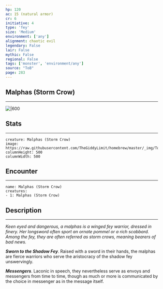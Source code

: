 ```yaml
---
hp: 120
ac: 15 (natural armor)
cr: 6
initiative: 4
type: 'fey'    
size: 'Medium'
environment: ['any']
alignment: chaotic evil
legendary: False
lair: False
mythic: False
regional: False
tags: ['monster', 'environment/any']
source: "ToB"
page: 283
---
```


## Malphas (Storm Crow)
---

![|600](https://raw.githubusercontent.com/TheGiddyLimit/homebrew/master/_img/ToB/Malphas%20%28Storm%20Crow%29.webp)

## Stats
---

```statblock
creature: Malphas (Storm Crow)
image: https://raw.githubusercontent.com/TheGiddyLimit/homebrew/master/_img/ToB/token/Malphas%20%28Storm%20Crow%29.png
columnHeight: 500
columnWidth: 500
```

## Encounter
---

```encounter-table
name: Malphas (Storm Crow)
creatures:
- 1: Malphas (Storm Crow)
```

## Description
---
_Keen eyed and dangerous, a malphas is a winged fey warrior, dressed in finery. Her longsword often sport an ornate pommel or a rich scabbard. Among the fey, they are often referred as storm crows, meaning bearers of bad news._

**_Sworn to the Shadow Fey_**. Raised with a sword in their hands, the malphas are fierce warriors who serve the aristocracy of the shadow fey unswervingly.

**_Messengers_**. Laconic in speech, they nevertheless serve as envoys and messengers from time to time, though as much or more is communicated by the choice in messenger as in the message itself.






